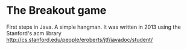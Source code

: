 The Breakout game
========

First steps in Java.
A simple hangman. It was written in 2013 using the Stanford's acm library http://cs.stanford.edu/people/eroberts/jtf/javadoc/student/
